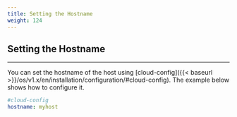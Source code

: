 ```yaml
---
title: Setting the Hostname
weight: 124
---
```


## Setting the Hostname
---

You can set the hostname of the host using [cloud-config]({{< baseurl >}}/os/v1.x/en/installation/configuration/#cloud-config). The example below shows how to configure it.

```yaml
#cloud-config
hostname: myhost
```
